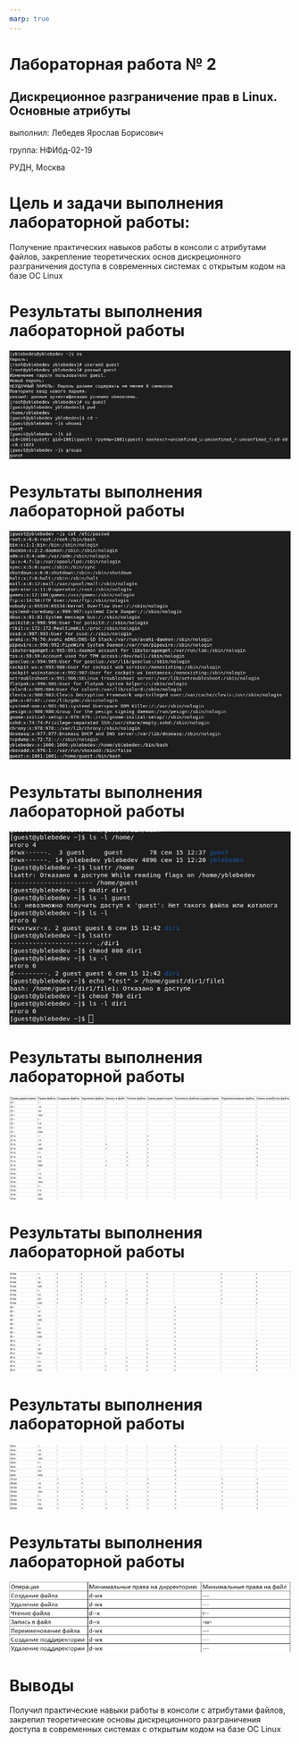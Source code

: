 ```yaml
---
marp: true
---
```


# Лабораторная работа № 2
## Дискреционное разграничение прав в Linux. Основные атрибуты

выполнил: Лебедев Ярослав Борисович

группа:  НФИбд-02-19

РУДН, Москва


# Цель и задачи выполнения лабораторной работы:
Получение практических навыков работы в консоли с атрибутами файлов, закрепление теоретических основ дискреционного разграничения доступа в современных системах с открытым кодом на базе ОС Linux


# Результаты выполнения лабораторной работы
![Рис.1. Пункты 1-6](images/1-6.jpg)


# Результаты выполнения лабораторной работы
![Рис.2. Пункт 8](images/8.jpg)


# Результаты выполнения лабораторной работы
![Рис.3. Пункты 9-13](images/9-13.jpg)


# Результаты выполнения лабораторной работы
![Рис.4. Таблица 2.1 «Установленные права и разрешённые действия»](images/t211.jpg)


# Результаты выполнения лабораторной работы
![Рис.5. Таблица 2.1 «Установленные права и разрешённые действия»](images/t212.jpg)


# Результаты выполнения лабораторной работы
![Рис.6. Таблица 2.1 «Установленные права и разрешённые действия»](images/t213.jpg)


# Результаты выполнения лабораторной работы
![Рис.7. Таблица 2.2 «Минимальные права для совершения операций»](images/t221.jpg)


# Выводы
Получил практические навыки работы в консоли с атрибутами файлов, закрепил теоретические основы дискреционного разграничения доступа в современных системах с открытым кодом на базе ОС Linux

